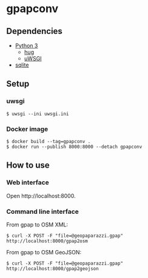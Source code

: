 # gpapconv

## Dependencies

- [Python 3](https://www.python.org/)
  - [hug](http://www.hug.rest/)
  - [uWSGI](https://uwsgi-docs.readthedocs.io/)
- [sqlite](https://sqlite.org/)

## Setup

### uwsgi

```
$ uwsgi --ini uwsgi.ini
```

### Docker image

```
$ docker build --tag=gpapconv .
$ docker run --publish 8000:8000 --detach gpapconv
```

## How to use

### Web interface

Open http://localhost:8000.

### Command line interface

From gpap to OSM XML:

```
$ curl -X POST -F "file=@geopaparazzi.gpap" http://localhost:8000/gpap2osm
```

From gpap to OSM GeoJSON:

```
$ curl -X POST -F "file=@geopaparazzi.gpap" http://localhost:8000/gpap2geojson
```
